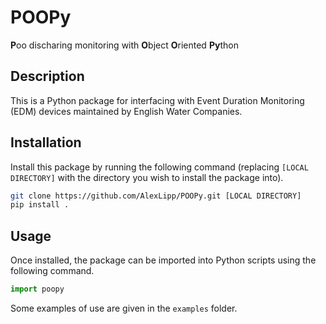 # POOPy

**P**oo discharing monitoring with **O**bject **O**riented **Py**thon

## Description

This is a Python package for interfacing with Event Duration Monitoring (EDM) devices maintained by English Water Companies.

## Installation

Install this package by running the following command (replacing `[LOCAL DIRECTORY]` with the directory you wish to install the package into).

```bash
git clone https://github.com/AlexLipp/POOPy.git [LOCAL DIRECTORY]
pip install .
```

## Usage 

Once installed, the package can be imported into Python scripts using the following command.

```python
import poopy
```

Some examples of use are given in the `examples` folder.
